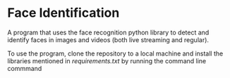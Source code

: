 # Face Identification
A program that uses the face recognition python library to detect and identify faces in images and videos (both live streaming and regular). 

To use the program, clone the repository to a local machine and install the libraries mentioned in *requirements.txt* by running the command line commmand

